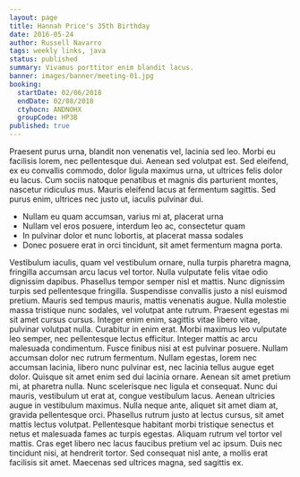 ```yaml
---
layout: page
title: Hannah Price's 35th Birthday
date: 2016-05-24
author: Russell Navarro
tags: weekly links, java
status: published
summary: Vivamus porttitor enim blandit lacus.
banner: images/banner/meeting-01.jpg
booking:
  startDate: 02/06/2018
  endDate: 02/08/2018
  ctyhocn: ANDNOHX
  groupCode: HP3B
published: true
---
```

Praesent purus urna, blandit non venenatis vel, lacinia sed leo. Morbi eu facilisis lorem, nec pellentesque dui. Aenean sed volutpat est. Sed eleifend, ex eu convallis commodo, dolor ligula maximus urna, ut ultrices felis dolor eu lacus. Cum sociis natoque penatibus et magnis dis parturient montes, nascetur ridiculus mus. Mauris eleifend lacus at fermentum sagittis. Sed purus enim, ultrices nec justo ut, iaculis pulvinar dui.

* Nullam eu quam accumsan, varius mi at, placerat urna
* Nullam vel eros posuere, interdum leo ac, consectetur quam
* In pulvinar dolor et nunc lobortis, at placerat massa sodales
* Donec posuere erat in orci tincidunt, sit amet fermentum magna porta.

Vestibulum iaculis, quam vel vestibulum ornare, nulla turpis pharetra magna, fringilla accumsan arcu lacus vel tortor. Nulla vulputate felis vitae odio dignissim dapibus. Phasellus tempor semper nisl et mattis. Nunc dignissim turpis sed pellentesque fringilla. Suspendisse convallis justo a nisl euismod pretium. Mauris sed tempus mauris, mattis venenatis augue. Nulla molestie massa tristique nunc sodales, vel volutpat ante rutrum. Praesent egestas mi sit amet cursus cursus. Integer enim enim, sagittis vitae libero vitae, pulvinar volutpat nulla. Curabitur in enim erat. Morbi maximus leo vulputate leo semper, nec pellentesque lectus efficitur. Integer mattis ac arcu malesuada condimentum. Fusce finibus nisi at est pulvinar posuere. Nullam accumsan dolor nec rutrum fermentum. Nullam egestas, lorem nec accumsan lacinia, libero nunc pulvinar est, nec lacinia tellus augue eget dolor.
Quisque sit amet enim sed dui lacinia ornare. Aenean sit amet pretium mi, at pharetra nulla. Nunc scelerisque nec ligula et consequat. Nunc dui mauris, vestibulum ut erat at, congue vestibulum lacus. Aenean ultricies augue in vestibulum maximus. Nulla neque ante, aliquet sit amet diam at, gravida pellentesque orci. Phasellus rutrum justo at lectus cursus, sit amet mattis lectus volutpat. Pellentesque habitant morbi tristique senectus et netus et malesuada fames ac turpis egestas. Aliquam rutrum vel tortor vel mattis. Cras eget libero nec lacus faucibus pretium vel ac ipsum. Duis nec tincidunt nisi, at hendrerit tortor. Sed consequat nisl ante, a mollis erat facilisis sit amet. Maecenas sed ultrices magna, sed sagittis ex.
